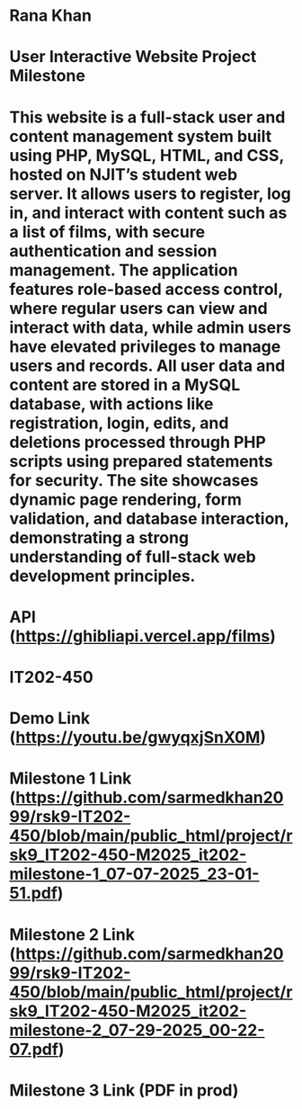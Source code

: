 # Rana Khan
# User Interactive Website Project Milestone
# This website is a full-stack user and content management system built using PHP, MySQL, HTML, and CSS, hosted on NJIT’s student web server. It allows users to register, log in, and interact with content such as a list of films, with secure authentication and session management. The application features role-based access control, where regular users can view and interact with data, while admin users have elevated privileges to manage users and records. All user data and content are stored in a MySQL database, with actions like registration, login, edits, and deletions processed through PHP scripts using prepared statements for security. The site showcases dynamic page rendering, form validation, and database interaction, demonstrating a strong understanding of full-stack web development principles.
# API (https://ghibliapi.vercel.app/films)
# IT202-450

# Demo Link (https://youtu.be/gwyqxjSnX0M)

# Milestone 1 Link (https://github.com/sarmedkhan2099/rsk9-IT202-450/blob/main/public_html/project/rsk9_IT202-450-M2025_it202-milestone-1_07-07-2025_23-01-51.pdf)
# Milestone 2 Link (https://github.com/sarmedkhan2099/rsk9-IT202-450/blob/main/public_html/project/rsk9_IT202-450-M2025_it202-milestone-2_07-29-2025_00-22-07.pdf)
# Milestone 3 Link (PDF in prod)
